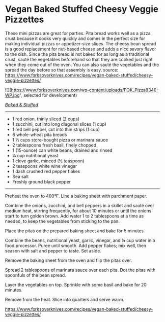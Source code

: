 # Vegan Baked Stuffed Cheesy Veggie Pizzettes

These mini pizzas are great for parties. Pita bread works well as a pizza crust because it cooks very quickly and comes in the perfect size for making individual pizzas or appetizer-size slices. The cheesy bean spread is a good replacement for nut-based cheese and adds a nice savory flavor to the dish. Since the pita bread is not baked for as long as a traditional crust, sauté the vegetables beforehand so that they are cooked just right when they come out of the oven. You can also sauté the vegetables and the spread the day before so that assembly is easy.
source: https://www.forksoverknives.com/recipes/vegan-baked-stuffed/cheesy-veggie-pizzettes/

![](https://www.forksoverknives.com/wp-content/uploads/FOK_Pizza8340-WP.jpg", selected for development)

*<a href="https://www.forksoverknives.com/recipes/vegan-baked-stuffed/">Baked &amp; Stuffed</a>*

---

- 1 red onion, thinly sliced (2 cups)
- 1 zucchini, cut into long diagonal slices (1 cup)
- 1 red bell pepper, cut into thin strips (1 cup) 
- 6 whole-wheat pita breads
- 1 ½ cups store-bought pizza or marinara sauce 
- 2 tablespoons fresh basil, finely chopped
- 1 (15-ounce) can white beans, drained and rinsed
- ¼ cup nutritional yeast
- 1 clove garlic, minced (½ teaspoon) 
- 2 teaspoons white wine vinegar 
- 1 dash crushed red pepper flakes
- Sea salt
- Freshly ground black pepper

---

Preheat the oven to 400°F. Line a baking sheet with parchment paper.

Combine the onions, zucchini, and bell peppers in a skillet and sauté over medium heat, stirring frequently, for about 10 minutes or until the onions start to turn golden brown. Add water 1 to 2 tablespoons at a time as needed, to keep the vegetables from sticking to the pan.

Place the pitas on the prepared baking sheet and bake for 5 minutes.

Combine the beans, nutritional yeast, garlic, vinegar, and ¼ cup water in a food processor. Puree until smooth. Add pepper flakes; mix well, then season with salt and pepper to taste. Set aside.

Remove the baking sheet from the oven and flip the pitas over.

Spread 2 tablespoons of marinara sauce over each pita. Dot the pitas with spoonfuls of the bean spread.

Layer the vegetables on top. Sprinkle with some basil and bake for 20 minutes.

Remove from the heat. Slice into quarters and serve warm.

https://www.forksoverknives.com/recipes/vegan-baked-stuffed/cheesy-veggie-pizzettes/

